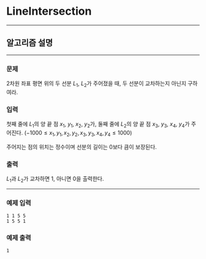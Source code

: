 # LineIntersection
---
## 알고리즘 설명

---
### 문제
2차원 좌표 평면 위의 두 선분 $L_1$, $L_2$가 주어졌을 때, 두 선분이 교차하는지 아닌지 구하여라.

### 입력
첫째 줄에 $L_1$의 양 끝 점 $x_1$, $y_1$, $x_2$, $y_2$가, 둘째 줄에 $L_2$의 양 끝 점 $x_3$, $y_3$, $x_4$, $y_4$가 주어진다. $(-1000 \leq x_1, y_1, x_2, y_2, x_3, y_3, x_4, y_4 \leq 1000)$

주어지는 점의 위치는 정수이며 선분의 길이는 0보다 큼이 보장된다.

### 출력
$L_1$과 $L_2$가 교차하면 1, 아니면 0을 출력한다.

---
### 예제 입력
```
1 1 5 5
1 5 5 1
```

### 예제 출력
```
1
```